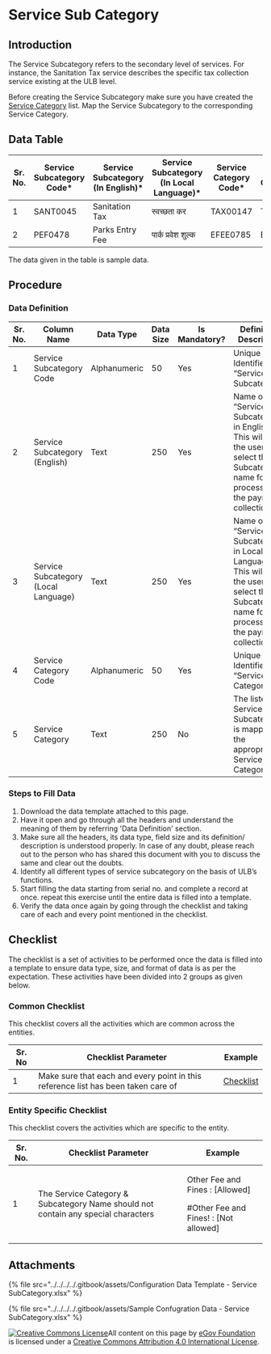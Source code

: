 # Service Sub Category

## Introduction <a href="#introduction" id="introduction"></a>

The Service Subcategory refers to the secondary level of services. For instance, the Sanitation Tax service describes the specific tax collection service existing at the ULB level.

Before creating the Service Subcategory make sure you have created the [Service Category](service-category.md) list. Map the Service Subcategory to the corresponding Service Category.

## Data Table <a href="#data-table" id="data-table"></a>

| Sr. No. | Service Subcategory Code\* | Service Subcategory (In English)\* | Service Subcategory (In Local Language)\* | Service Category Code\* | Service Category |
| ------- | -------------------------- | ---------------------------------- | ----------------------------------------- | ----------------------- | ---------------- |
| 1       | SANT0045                   | Sanitation Tax                     | स्वच्छता कर                               | TAX00147                | Taxes            |
| 2       | PEF0478                    | Parks Entry Fee                    | पार्क प्रवेश शुल्क                        | EFEE0785                | Entry Fee        |

The data given in the table is sample data.

## Procedure <a href="#procedure" id="procedure"></a>

### Data Definition <a href="#data-definition" id="data-definition"></a>

| Sr. No. | Column Name                          | Data Type    | Data Size | Is Mandatory? | Definition/ Description                                                                                                                       |
| ------- | ------------------------------------ | ------------ | --------- | ------------- | --------------------------------------------------------------------------------------------------------------------------------------------- |
| 1       | Service Subcategory Code             | Alphanumeric | 50        | Yes           | Unique Identifier for “Service Subcategory”.                                                                                                  |
| 2       | Service Subcategory (English)        | Text         | 250       | Yes           | Name of “Service Subcategory” in English. This will help the user to select the Subcategory name for processing the payment collection        |
| 3       | Service Subcategory (Local Language) | Text         | 250       | Yes           | Name of “Service Subcategory” in Local Language. This will help the user to select the Subcategory name for processing the payment collection |
| 4       | Service Category Code                | Alphanumeric | 50        | Yes           | Unique Identifier for “Service Category”                                                                                                      |
| 5       | Service Category                     | Text         | 250       | No            | The listed Service Subcategory is mapped to the appropriate Service Category                                                                  |

### Steps to Fill Data <a href="#steps-to-fill-data" id="steps-to-fill-data"></a>

1. Download the data template attached to this page.
2. Have it open and go through all the headers and understand the meaning of them by referring 'Data Definition' section.
3. Make sure all the headers, its data type, field size and its definition/ description is understood properly. In case of any doubt, please reach out to the person who has shared this document with you to discuss the same and clear out the doubts.
4. Identify all different types of service subcategory on the basis of ULB’s functions.
5. Start filling the data starting from serial no. and complete a record at once. repeat this exercise until the entire data is filled into a template.
6. Verify the data once again by going through the checklist and taking care of each and every point mentioned in the checklist.

## Checklist <a href="#checklist" id="checklist"></a>

The checklist is a set of activities to be performed once the data is filled into a template to ensure data type, size, and format of data is as per the expectation. These activities have been divided into 2 groups as given below.

### Common Checklist <a href="#common-checklist" id="common-checklist"></a>

This checklist covers all the activities which are common across the entities.

| Sr. No | Checklist Parameter                                                               | Example                                                                                     |
| ------ | --------------------------------------------------------------------------------- | ------------------------------------------------------------------------------------------- |
| 1      | Make sure that each and every point in this reference list has been taken care of | ​[Checklist](https://digit-discuss.atlassian.net/wiki/spaces/DO/pages/502203140/Checklist)​ |

### Entity Specific Checklist <a href="#entity-specific-checklist" id="entity-specific-checklist"></a>

This checklist covers the activities which are specific to the entity.

| Sr. No. | Checklist Parameter                                                               | Example                                                                            |
| ------- | --------------------------------------------------------------------------------- | ---------------------------------------------------------------------------------- |
| 1       | The Service Category & Subcategory Name should not contain any special characters | <p>Other Fee and Fines : [Allowed]</p><p>#Other Fee and Fines! : [Not allowed]</p> |

## Attachments <a href="#attachments" id="attachments"></a>

{% file src="../../../../.gitbook/assets/Configuration Data Template - Service SubCategory.xlsx" %}

{% file src="../../../../.gitbook/assets/Sample Confugration Data - Service SubCategory.xlsx" %}

[![Creative Commons License](https://i.creativecommons.org/l/by/4.0/80x15.png)](http://creativecommons.org/licenses/by/4.0/)All content on this page by [eGov Foundation ](https://egov.org.in/)is licensed under a [Creative Commons Attribution 4.0 International License](http://creativecommons.org/licenses/by/4.0/).
